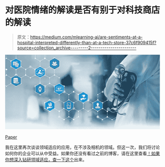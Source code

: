 # 对医院情绪的解读是否有别于对科技商店的解读

> 原文：<https://medium.com/mlearning-ai/are-sentiments-at-a-hospital-interpreted-differently-than-at-a-tech-store-37c6f909415f?source=collection_archive---------2----------------------->

![](img/638bdd50c857d36ec5218b5103ce4680.png)

[Paper](https://researchleap.com/role-service-quality-patients-customer-satisfaction-public-healthcare-institutions-ghana/)

我在这里再次谈谈领域适应的应用，在不涉及相机的领域。但这一次，我们将讨论如何你的企业可以从中受益。如果你还没有看过之前的博客，请在这里查看[！如果你想深入钻研领域适应，查一下](/mlearning-ai/how-artificial-intelligence-learns-regardless-of-day-or-night-e9badcc1b649)[这个](/@AnveeNaik/understanding-domain-adaptation-5baa723ac71f)出来。